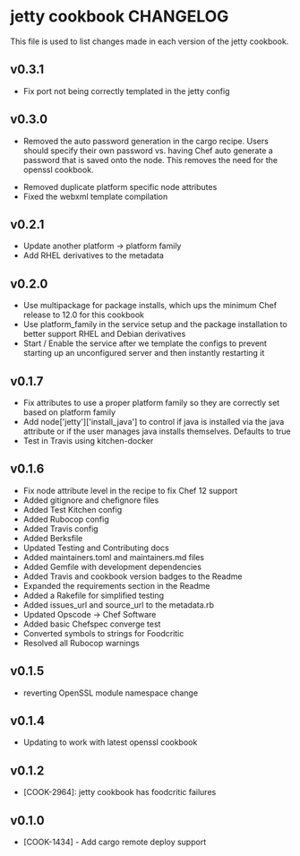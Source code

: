 jetty cookbook CHANGELOG
========================
This file is used to list changes made in each version of the jetty cookbook.

v0.3.1
------
* Fix port not being correctly templated in the jetty config

v0.3.0
------
* Removed the auto password generation in the cargo recipe. Users should specify their own password vs. having Chef auto generate a password that is saved onto the node. This removes the need for the openssl cookbook.
- Removed duplicate platform specific node attributes
- Fixed the webxml template compilation

v0.2.1
------
* Update another platform -> platform family
* Add RHEL derivatives to the metadata

v0.2.0
------
* Use multipackage for package installs, which ups the minimum Chef release to 12.0 for this cookbook
* Use platform_family in the service setup and the package installation to better support RHEL and Debian derivatives
* Start / Enable the service after we template the configs to prevent starting up an unconfigured server and then instantly restarting it

v0.1.7
------
* Fix attributes to use a proper platform family so they are correctly set based on platform family
* Add node['jetty']['install_java'] to control if java is installed via the java attribute or if the user manages java installs themselves.  Defaults to true
* Test in Travis using kitchen-docker

v0.1.6
------
* Fix node attribute level in the recipe to fix Chef 12 support
* Added gitignore and chefignore files
* Added Test Kitchen config
* Added Rubocop config
* Added Travis config
* Added Berksfile
* Updated Testing and Contributing docs
* Added maintainers.toml and maintainers.md files
* Added Gemfile with development dependencies
* Added Travis and cookbook version badges to the Readme
* Expanded the requirements section in the Readme
* Added a Rakefile for simplified testing
* Added issues_url and source_url to the metadata.rb
* Updated Opscode -> Chef Software
* Added basic Chefspec converge test
* Converted symbols to strings for Foodcritic
* Resolved all Rubocop warnings

v0.1.5
------
- reverting OpenSSL module namespace change

v0.1.4
------
- Updating to work with latest openssl cookbook

v0.1.2
------
- [COOK-2964]: jetty cookbook has foodcritic failures

v0.1.0
------
- [COOK-1434] - Add cargo remote deploy support
